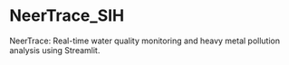 # NeerTrace_SIH
NeerTrace: Real-time water quality monitoring and heavy metal pollution analysis using Streamlit.
